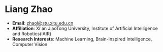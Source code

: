 # Liang Zhao

- **Email**: zhaol@stu.xjtu.edu.cn
- **Affiliation**: Xi'an JiaoTong University, Institute of Artificial Intelligence and Robotics(IAIR)
- **Research Interests**: Machine Learning, Brain-Inspired Intelligence, Computer Vision
